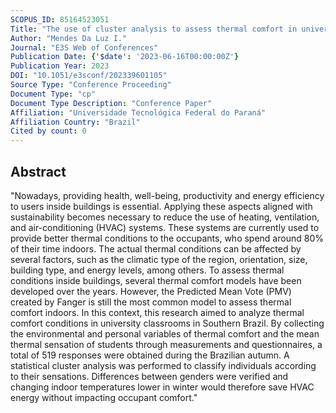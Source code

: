 ```yaml
---
SCOPUS_ID: 85164523051
Title: "The use of cluster analysis to assess thermal comfort in university classrooms"
Author: "Mendes Da Luz I."
Journal: "E3S Web of Conferences"
Publication Date: {'$date': '2023-06-16T00:00:00Z'}
Publication Year: 2023
DOI: "10.1051/e3sconf/202339601105"
Source Type: "Conference Proceeding"
Document Type: "cp"
Document Type Description: "Conference Paper"
Affiliation: "Universidade Tecnológica Federal do Paraná"
Affiliation Country: "Brazil"
Cited by count: 0
---
```


## Abstract
"Nowadays, providing health, well-being, productivity and energy efficiency to users inside buildings is essential. Applying these aspects aligned with sustainability becomes necessary to reduce the use of heating, ventilation, and air-conditioning (HVAC) systems. These systems are currently used to provide better thermal conditions to the occupants, who spend around 80% of their time indoors. The actual thermal conditions can be affected by several factors, such as the climatic type of the region, orientation, size, building type, and energy levels, among others. To assess thermal conditions inside buildings, several thermal comfort models have been developed over the years. However, the Predicted Mean Vote (PMV) created by Fanger is still the most common model to assess thermal comfort indoors. In this context, this research aimed to analyze thermal comfort conditions in university classrooms in Southern Brazil. By collecting the environmental and personal variables of thermal comfort and the mean thermal sensation of students through measurements and questionnaires, a total of 519 responses were obtained during the Brazilian autumn. A statistical cluster analysis was performed to classify individuals according to their sensations. Differences between genders were verified and changing indoor temperatures lower in winter would therefore save HVAC energy without impacting occupant comfort."
